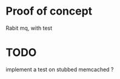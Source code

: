 # Proof of concept

Rabit mq, with test

# TODO

implement a test on stubbed memcached ?
        
        